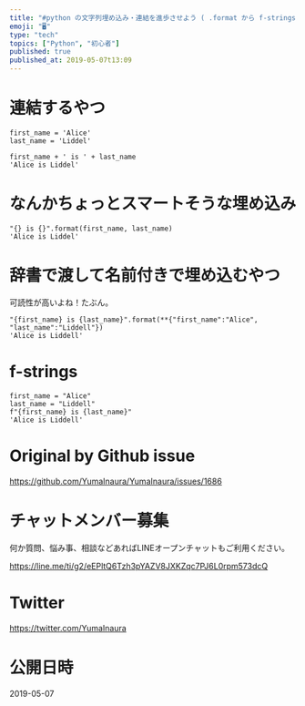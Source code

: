 ```yaml
---
title: "#python の文字列埋め込み・連結を進歩させよう ( .format から f-strings へ ) ( #初心者 向け )"
emoji: "🖥"
type: "tech"
topics: ["Python", "初心者"]
published: true
published_at: 2019-05-07t13:09
---
```


# 連結するやつ
```
first_name = 'Alice'
last_name = 'Liddel'

first_name + ' is ' + last_name
'Alice is Liddel'
```
# なんかちょっとスマートそうな埋め込み
```
"{} is {}".format(first_name, last_name)
'Alice is Liddel'
```
# 辞書で渡して名前付きで埋め込むやつ
可読性が高いよね！たぶん。

```
"{first_name} is {last_name}".format(**{"first_name":"Alice", "last_name":"Liddell"})
'Alice is Liddell'
```

# f-strings

```
first_name = "Alice"
last_name = "Liddell"
f"{first_name} is {last_name}"
'Alice is Liddell'
```


# Original by Github issue

https://github.com/YumaInaura/YumaInaura/issues/1686








<!-- Update From Qiita API -->

# チャットメンバー募集


何か質問、悩み事、相談などあればLINEオープンチャットもご利用ください。

https://line.me/ti/g2/eEPltQ6Tzh3pYAZV8JXKZqc7PJ6L0rpm573dcQ





# Twitter


https://twitter.com/YumaInaura


<!-- Update From Qiita API -->



# 公開日時

2019-05-07
